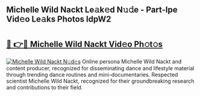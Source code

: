 ## Michelle Wild Nackt Le𝚊k𝚎d N𝚞𝚍e - Part-Ipe Vid𝚎o Le𝚊ks Photos ldpW2

# <h2><a href="http://fb75kd.evod.top/?m=Michelle+Wild+Nackt">🔗 👉🔴 Michelle Wild Nackt Vid𝚎o Ph𝚘t𝚘s</a></h2>

[![Michelle Wild Nackt N𝚞d𝚎s](https://i.imgur.com/8V9OHl7.gif)](http://fb75kd.evod.top/?m=Michelle+Wild+Nackt)
Online persona Michelle Wild Nackt and content producer, recognized for disseminating dance and lifestyle material through trending dance routines and mini-documentaries. Respected scientist Michelle Wild Nackt, recognized for their groundbreaking research and contributions to their field. 
